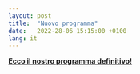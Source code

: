 ```yaml
---
layout: post
title:  "Nuovo programma"
date:   2022-28-06 15:15:00 +0100
lang: it
---
```


[**Ecco il nostro programma definitivo!**](https://www.spaceafterborders.com/it/programma/)
